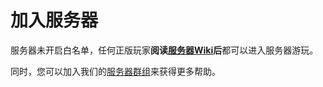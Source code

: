 # 加入服务器

服务器未开启白名单，任何正版玩家**阅读[服务器Wiki](/home.md)后**都可以进入服务器游玩。

同时，您可以加入我们的[服务器群组](https://jq.qq.com/?_wv=1027&k=IyLZu5Vj)来获得更多帮助。
